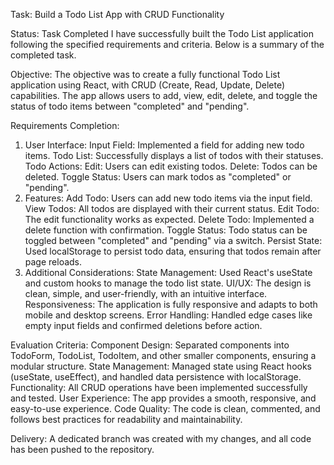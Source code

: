Task: Build a Todo List App with CRUD Functionality

Status: Task Completed
I have successfully built the Todo List application following the specified requirements and criteria. Below is a summary of the completed task.

Objective:
The objective was to create a fully functional Todo List application using React, with CRUD (Create, Read, Update, Delete) capabilities. The app allows users to add, view, edit, delete, and toggle the status of todo items between "completed" and "pending".

Requirements Completion:
1. User Interface:
Input Field: Implemented a field for adding new todo items.
Todo List: Successfully displays a list of todos with their statuses.
Todo Actions:
Edit: Users can edit existing todos.
Delete: Todos can be deleted.
Toggle Status: Users can mark todos as "completed" or "pending".
2. Features:
Add Todo: Users can add new todo items via the input field.
View Todos: All todos are displayed with their current status.
Edit Todo: The edit functionality works as expected.
Delete Todo: Implemented a delete function with confirmation.
Toggle Status: Todo status can be toggled between "completed" and "pending" via a switch.
Persist State: Used localStorage to persist todo data, ensuring that todos remain after page reloads.
3. Additional Considerations:
State Management: Used React's useState and custom hooks to manage the todo list state.
UI/UX: The design is clean, simple, and user-friendly, with an intuitive interface.
Responsiveness: The application is fully responsive and adapts to both mobile and desktop screens.
Error Handling: Handled edge cases like empty input fields and confirmed deletions before action.

Evaluation Criteria:
Component Design: Separated components into TodoForm, TodoList, TodoItem, and other smaller components, ensuring a modular structure.
State Management: Managed state using React hooks (useState, useEffect), and handled data persistence with localStorage.
Functionality: All CRUD operations have been implemented successfully and tested.
User Experience: The app provides a smooth, responsive, and easy-to-use experience.
Code Quality: The code is clean, commented, and follows best practices for readability and maintainability.


Delivery:
A dedicated branch was created with my changes, and all code has been pushed to the repository.
